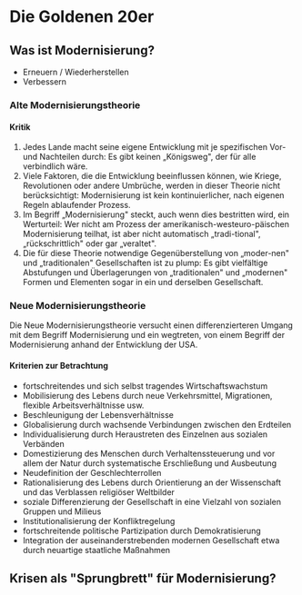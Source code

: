 # Die Goldenen 20er

## Was ist Modernisierung?

- Erneuern / Wiederherstellen
- Verbessern

### Alte Modernisierungstheorie

#### Kritik

1. Jedes Lande macht seine eigene Entwicklung mit je spezifischen Vor- und Nachteilen durch: Es gibt keinen „Königsweg", der für alle verbindlich wäre.
2. Viele Faktoren, die die Entwicklung beeinflussen können, wie Kriege, Revolutionen oder andere Umbrüche, werden in dieser Theorie nicht berücksichtigt: Modernisierung ist kein kontinuierlicher, nach eigenen Regeln ablaufender Prozess.
3. Im Begriff „Modernisierung" steckt, auch wenn dies bestritten wird, ein Werturteil: Wer nicht am Prozess der amerikanisch-westeuro-päischen Modernisierung teilhat, ist aber nicht automatisch „tradi-tional", „rückschrittlich" oder gar „veraltet".
4. Die für diese Theorie notwendige Gegenüberstellung von „moder-nen" und „traditionalen" Gesellschaften ist zu plump: Es gibt vielfältige Abstufungen und Überlagerungen von „traditionalen" und „modernen" Formen und Elementen sogar in ein und derselben Gesellschaft.

### Neue Modernisierungstheorie

Die Neue Modernisierungstheorie versucht einen differenzierteren Umgang mit dem Begriff Modernisierung und ein wegtreten, von einem Begriff der Modernisierung anhand der Entwicklung der USA.

#### Kriterien zur Betrachtung

- fortschreitendes und sich selbst tragendes Wirtschaftswachstum
- Mobilisierung des Lebens durch neue Verkehrsmittel, Migrationen, flexible Arbeitsverhältnisse usw.
- Beschleunigung der Lebensverhältnisse
- Globalisierung durch wachsende Verbindungen zwischen den Erdteilen
- Individualisierung durch Heraustreten des Einzelnen aus sozialen Verbänden
- Domestizierung des Menschen durch Verhaltenssteuerung und vor allem der Natur durch systematische Erschließung und Ausbeutung
- Neudefinition der Geschlechterrollen
- Rationalisierung des Lebens durch Orientierung an der Wissenschaft und das Verblassen religiöser Weltbilder
- soziale Differenzierung der Gesellschaft in eine Vielzahl von sozialen Gruppen und Milieus
- Institutionalisierung der Konfliktregelung
- fortschreitende politische Partizipation durch Demokratisierung
- Integration der auseinanderstrebenden modernen Gesellschaft etwa
  durch neuartige staatliche Maßnahmen

## Krisen als "Sprungbrett" für Modernisierung?
